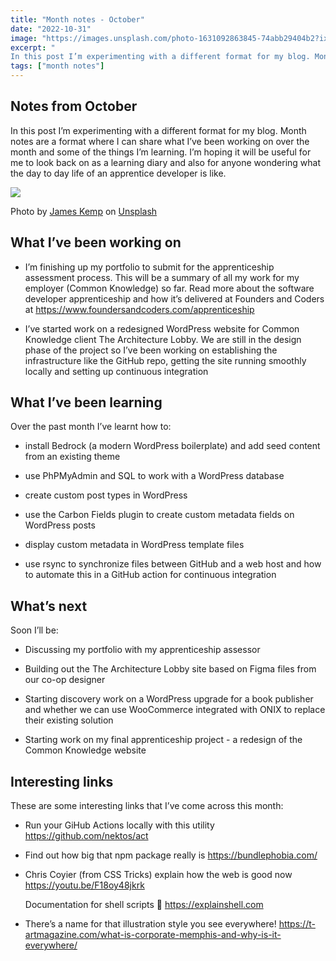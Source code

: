 ```yaml
---
title: "Month notes - October"
date: "2022-10-31"
image: "https://images.unsplash.com/photo-1631092863845-74abb29404b2?ixlib=rb-4.0.3&ixid=MnwxMjA3fDB8MHxwaG90by1wYWdlfHx8fGVufDB8fHx8&auto=format&fit=crop&w=2671&q=80"
excerpt: "
In this post I’m experimenting with a different format for my blog. Month notes are a format where I can share what I’ve been working on over the month and some of the things I’m learning."
tags: ["month notes"]
---
```


<article>

<h1> Notes from October </h1>

In this post I’m experimenting with a different format for my blog. Month notes are a format where I can share what I’ve been working on over the month and some of the things I’m learning.
I’m hoping it will be useful for me to look back on as a learning diary and also for anyone wondering what the day to day life of an apprentice developer is like.

![](https://images.unsplash.com/photo-1631092863845-74abb29404b2?ixlib=rb-4.0.3&ixid=MnwxMjA3fDB8MHxwaG90by1wYWdlfHx8fGVufDB8fHx8&auto=format&fit=crop&w=2671&q=80)

Photo by <a href="https://unsplash.com/@jckemp?utm_source=unsplash&utm_medium=referral&utm_content=creditCopyText">James Kemp</a> on <a href="https://unsplash.com/s/photos/october-software-development?utm_source=unsplash&utm_medium=referral&utm_content=creditCopyText">Unsplash</a>

<h2> What I’ve been working on </h2>

- I’m finishing up my portfolio to submit for the apprenticeship assessment process. This will be a summary of all my work for my employer (Common Knowledge) so far. Read more about the software developer apprenticeship and how it’s delivered at Founders and Coders at https://www.foundersandcoders.com/apprenticeship

- I’ve started work on a redesigned WordPress website for Common Knowledge client The Architecture Lobby. We are still in the design phase of the project so I’ve been working on establishing the infrastructure like the GitHub repo, getting the site running smoothly locally and setting up continuous integration

<h2> What I’ve been learning </h2>

Over the past month I’ve learnt how to:

- install Bedrock (a modern WordPress boilerplate) and add seed content from an existing theme

- use PhPMyAdmin and SQL to work with a WordPress database

- create custom post types in WordPress

- use the Carbon Fields plugin to create custom metadata fields on WordPress posts

- display custom metadata in WordPress template files

- use rsync to synchronize files between GitHub and a web host and how to automate this in a GitHub action for continuous integration

<h2> What’s next </h2>

Soon I’ll be:

- Discussing my portfolio with my apprenticeship assessor

- Building out the The Architecture Lobby site based on Figma files from our co-op designer

- Starting discovery work on a WordPress upgrade for a book publisher and whether we can use WooCommerce integrated with ONIX to replace their existing solution

- Starting work on my final apprenticeship project - a redesign of the Common Knowledge website

<h2> Interesting links </h2>

These are some interesting links that I’ve come across this month:

- Run your GiHub Actions locally with this utility https://github.com/nektos/act

- Find out how big that npm package really is https://bundlephobia.com/

- Chris Coyier (from CSS Tricks) explain how the web is good now https://youtu.be/F18oy48jkrk

  Documentation for shell scripts 🐚 https://explainshell.com

- There’s a name for that illustration style you see everywhere! https://t-artmagazine.com/what-is-corporate-memphis-and-why-is-it-everywhere/
</article>
